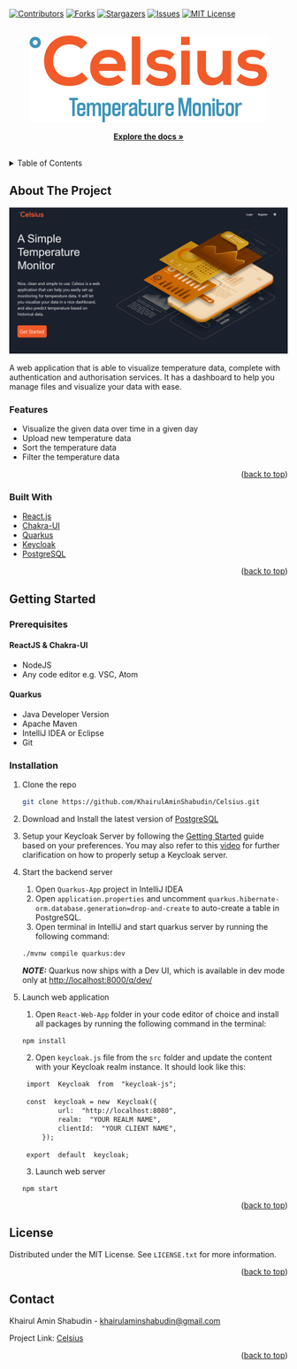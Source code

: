 <div id="top"></div>
<!--
*** Thanks for checking out the Best-README-Template. If you have a suggestion
*** that would make this better, please fork the repo and create a pull request
*** or simply open an issue with the tag "enhancement".
*** Don't forget to give the project a star!
*** Thanks again! Now go create something AMAZING! :D
-->



<!-- PROJECT SHIELDS -->
<!--
*** I'm using markdown "reference style" links for readability.
*** Reference links are enclosed in brackets [ ] instead of parentheses ( ).
*** See the bottom of this document for the declaration of the reference variables
*** for contributors-url, forks-url, etc. This is an optional, concise syntax you may use.
*** https://www.markdownguide.org/basic-syntax/#reference-style-links
-->
[![Contributors][contributors-shield]][contributors-url]
[![Forks][forks-shield]][forks-url]
[![Stargazers][stars-shield]][stars-url]
[![Issues][issues-shield]][issues-url]
[![MIT License][license-shield]][license-url]



<!-- PROJECT LOGO -->
<br />
<div align="center">
  <a href="https://github.com/KhairulAminShabudin/Celsius">
    <img src="React-Web-App/src/asset/Logo.png" alt="Logo" >
  </a>

  
  <p align="center">
    <a href="https://github.com/KhairulAminShabudin/Celsius"><strong>Explore the docs »</strong></a>
    <br />
    <br />
      </p>
</div>



<!-- TABLE OF CONTENTS -->
<details>
  <summary>Table of Contents</summary>
  <ol>
    <li>
      <a href="#about-the-project">About The Project</a>
      <ul>
        <li><a href="#built-with">Built With</a></li>
      </ul>
    </li>
    <li>
      <a href="#getting-started">Getting Started</a>
      <ul>
        <li><a href="#prerequisites">Prerequisites</a></li>
        <li><a href="#installation">Installation</a></li>
      </ul>
    </li>
    <li><a href="#license">License</a></li>
    <li><a href="#contact">Contact</a></li>
  </ol>
</details>



<!-- ABOUT THE PROJECT -->
## About The Project

[![Product Name Screen Shot][product-screenshot]](https://github.com/KhairulAminShabudin/Celsius)


A web application that is able to visualize temperature data, complete with authentication and authorisation services. It has a dashboard to help you manage files and visualize your data with ease.

### Features
-   Visualize the given data over time in a given day
-   Upload new temperature data
-   Sort the temperature data
-   Filter the temperature data

<p align="right">(<a href="#top">back to top</a>)</p>



### Built With

* [React.js](https://reactjs.org/)
* [Chakra-UI](https://chakra-ui.com/)
* [Quarkus](https://quarkus.io/)
* [Keycloak](https://www.keycloak.org/)
* [PostgreSQL](https://www.postgresql.org/)


<p align="right">(<a href="#top">back to top</a>)</p>



<!-- GETTING STARTED -->
## Getting Started



### Prerequisites


#### ReactJS & Chakra-UI

- NodeJS
- Any code editor e.g. VSC, Atom

#### Quarkus

- Java Developer Version
- Apache Maven
- IntelliJ IDEA or Eclipse
- Git

### Installation

1. Clone the repo
   ```sh
   git clone https://github.com/KhairulAminShabudin/Celsius.git
   ```
2. Download and Install the latest version of [PostgreSQL](https://www.postgresql.org/download/)
3. Setup your Keycloak Server by following the [Getting Started](https://www.keycloak.org/guides) guide based on your preferences. You may also refer to this [video](https://www.youtube.com/watch?v=duawSV69LDI&t=293s) for further clarification on how to properly setup a Keycloak server.
4. Start the backend server
   1. Open `Quarkus-App` project in IntelliJ IDEA
   2. Open `application.properties` and uncomment `quarkus.hibernate-orm.database.generation=drop-and-create`  to auto-create a table in PostgreSQL.
   3. Open terminal in IntelliJ and start quarkus server by running the following command:
     ```sh
     ./mvnw compile quarkus:dev
     ```
     **_NOTE:_**  Quarkus now ships with a Dev UI,  which is available in dev mode only at  [http://localhost:8000/q/dev/](http://localhost:8000/q/dev/)

5. Launch web application
   1. Open `React-Web-App` folder in your code editor of choice and install all packages by running the following command in the terminal:
   ```node
   npm install
   ```

   2. Open `keycloak.js` file from the `src` folder and update the content with your Keycloak realm instance. It should look like this:
   ```Js
	import  Keycloak  from  "keycloak-js";
     
	const  keycloak = new  Keycloak({
			url:  "http://localhost:8080",
			realm:  "YOUR REALM NAME",
			clientId:  "YOUR CLIENT NAME",
		});
		
	export  default  keycloak;
     ```
   3. Launch web server
   ```node
   npm start
   ```

<p align="right">(<a href="#top">back to top</a>)</p>


<!-- LICENSE -->
## License

Distributed under the MIT License. See `LICENSE.txt` for more information.

<p align="right">(<a href="#top">back to top</a>)</p>



<!-- CONTACT -->
## Contact

Khairul Amin Shabudin - khairulaminshabudin@gmail.com

Project Link: [Celsius](https://github.com/KhairulAminShabudin/Celsius)

<p align="right">(<a href="#top">back to top</a>)</p>




<!-- MARKDOWN LINKS & IMAGES -->
<!-- https://www.markdownguide.org/basic-syntax/#reference-style-links -->
[contributors-shield]: https://img.shields.io/github/contributors/KhairulAminShabudin/Celsius.svg?style=for-the-badge
[contributors-url]: https://github.com/KhairulAminShabudin/Celsius/graphs/contributors
[forks-shield]: https://img.shields.io/github/forks/KhairulAminShabudin/Celsius.svg?style=for-the-badge
[forks-url]: https://github.com/KhairulAminShabudin/Celsius/network/members
[stars-shield]: https://img.shields.io/github/stars/KhairulAminShabudin/Celsius.svg?style=for-the-badge
[stars-url]: https://github.com/KhairulAminShabudin/Celsius/stargazers
[issues-shield]: https://img.shields.io/github/issues/KhairulAminShabudin/Celsius.svg?style=for-the-badge
[issues-url]: https://github.com/KhairulAminShabudin/Celsius/issues
[license-shield]: https://img.shields.io/github/license/KhairulAminShabudin/Celsius.svg?style=for-the-badge
[license-url]: https://github.com/KhairulAminShabudin/Celsius/blob/master/LICENSE
[product-screenshot]: React-Web-App/public/screenshot.png
